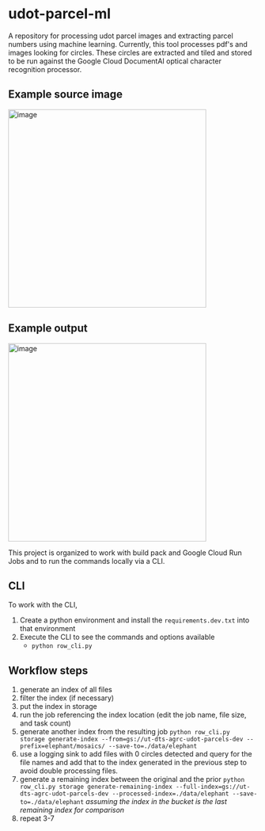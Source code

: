 # udot-parcel-ml

A repository for processing udot parcel images and extracting parcel numbers using machine learning.
Currently, this tool processes pdf's and images looking for circles. These circles are extracted and tiled and stored
to be run against the Google Cloud DocumentAI optical character recognition processor.

## Example source image

<img width="400" alt="image" src="https://user-images.githubusercontent.com/325813/217314819-c710e244-493d-4c3f-bc97-17bda56a0670.png">

## Example output

<img width="400" alt="image" src="https://user-images.githubusercontent.com/325813/217314532-8f376652-92b1-48d3-99b6-4359ee8ed74a.png">

This project is organized to work with build pack and Google Cloud Run Jobs and to run the commands locally via a CLI.

## CLI

To work with the CLI,

1. Create a python environment and install the `requirements.dev.txt` into that environment
1. Execute the CLI to see the commands and options available
   - `python row_cli.py`

## Workflow steps

1. generate an index of all files
1. filter the index (if necessary)
1. put the index in storage
1. run the job referencing the index location (edit the job name, file size, and task count)
1. generate another index from the resulting job
   `python row_cli.py storage generate-index --from=gs://ut-dts-agrc-udot-parcels-dev --prefix=elephant/mosaics/ --save-to=./data/elephant`
1. use a logging sink to add files with 0 circles detected and query for the file names and add that to the index generated in the previous step to avoid double processing files.
1. generate a remaining index between the original and the prior
   `python row_cli.py storage generate-remaining-index --full-index=gs://ut-dts-agrc-udot-parcels-dev --processed-index=./data/elephant --save-to=./data/elephant`
   _assuming the index in the bucket is the last remaining index for comparison_
1. repeat 3-7
